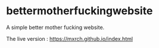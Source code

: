 # bettermotherfuckingwebsite
A simple better mother fucking website.

The live version : https://mxrch.github.io/index.html
